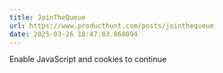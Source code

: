 ```yaml
---
title: JoinTheQueue
url: https://www.producthunt.com/posts/jointhequeue
date: 2025-03-26 18:47:03.868094
---
```

Enable JavaScript and cookies to continue

